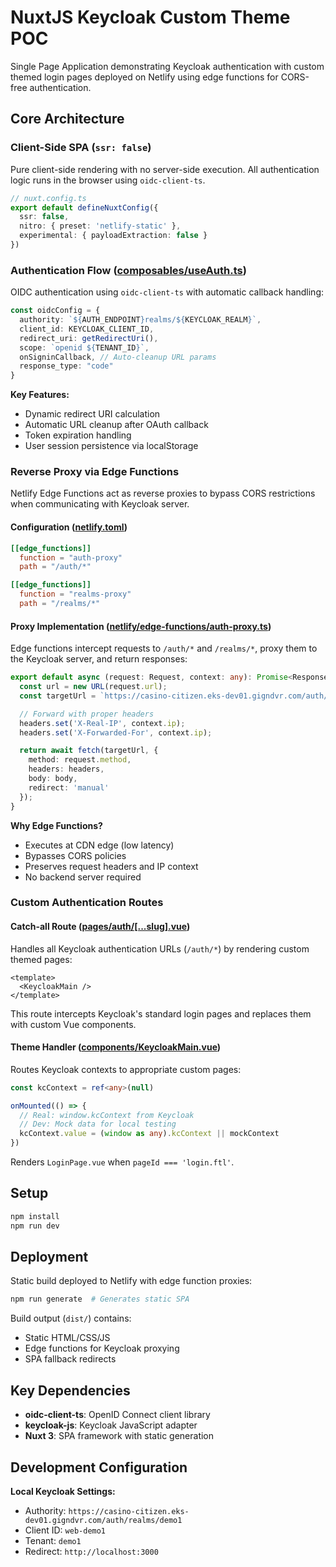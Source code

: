 # NuxtJS Keycloak Custom Theme POC

Single Page Application demonstrating Keycloak authentication with custom themed login pages deployed on Netlify using edge functions for CORS-free authentication.

## Core Architecture

### Client-Side SPA (`ssr: false`)
Pure client-side rendering with no server-side execution. All authentication logic runs in the browser using `oidc-client-ts`.

```ts
// nuxt.config.ts
export default defineNuxtConfig({
  ssr: false,
  nitro: { preset: 'netlify-static' },
  experimental: { payloadExtraction: false }
})
```

### Authentication Flow ([composables/useAuth.ts](composables/useAuth.ts))

OIDC authentication using `oidc-client-ts` with automatic callback handling:

```ts
const oidcConfig = {
  authority: `${AUTH_ENDPOINT}realms/${KEYCLOAK_REALM}`,
  client_id: KEYCLOAK_CLIENT_ID,
  redirect_uri: getRedirectUri(),
  scope: `openid ${TENANT_ID}`,
  onSigninCallback, // Auto-cleanup URL params
  response_type: "code"
}
```

**Key Features:**
- Dynamic redirect URI calculation
- Automatic URL cleanup after OAuth callback
- Token expiration handling
- User session persistence via localStorage

### Reverse Proxy via Edge Functions

Netlify Edge Functions act as reverse proxies to bypass CORS restrictions when communicating with Keycloak server.

#### Configuration ([netlify.toml](netlify.toml))
```toml
[[edge_functions]]
  function = "auth-proxy"
  path = "/auth/*"

[[edge_functions]]
  function = "realms-proxy"
  path = "/realms/*"
```

#### Proxy Implementation ([netlify/edge-functions/auth-proxy.ts](netlify/edge-functions/auth-proxy.ts))

Edge functions intercept requests to `/auth/*` and `/realms/*`, proxy them to the Keycloak server, and return responses:

```ts
export default async (request: Request, context: any): Promise<Response> => {
  const url = new URL(request.url);
  const targetUrl = `https://casino-citizen.eks-dev01.gigndvr.com/auth/${targetPath}`;

  // Forward with proper headers
  headers.set('X-Real-IP', context.ip);
  headers.set('X-Forwarded-For', context.ip);

  return await fetch(targetUrl, {
    method: request.method,
    headers: headers,
    body: body,
    redirect: 'manual'
  });
}
```

**Why Edge Functions?**
- Executes at CDN edge (low latency)
- Bypasses CORS policies
- Preserves request headers and IP context
- No backend server required

### Custom Authentication Routes

#### Catch-all Route ([pages/auth/[...slug].vue](pages/auth/[...slug].vue))
Handles all Keycloak authentication URLs (`/auth/*`) by rendering custom themed pages:

```vue
<template>
  <KeycloakMain />
</template>
```

This route intercepts Keycloak's standard login pages and replaces them with custom Vue components.

#### Theme Handler ([components/KeycloakMain.vue](components/KeycloakMain.vue))
Routes Keycloak contexts to appropriate custom pages:

```ts
const kcContext = ref<any>(null)

onMounted(() => {
  // Real: window.kcContext from Keycloak
  // Dev: Mock data for local testing
  kcContext.value = (window as any).kcContext || mockContext
})
```

Renders `LoginPage.vue` when `pageId === 'login.ftl'`.

## Setup

```bash
npm install
npm run dev
```

## Deployment

Static build deployed to Netlify with edge function proxies:

```bash
npm run generate  # Generates static SPA
```

Build output (`dist/`) contains:
- Static HTML/CSS/JS
- Edge functions for Keycloak proxying
- SPA fallback redirects

## Key Dependencies

- **oidc-client-ts**: OpenID Connect client library
- **keycloak-js**: Keycloak JavaScript adapter
- **Nuxt 3**: SPA framework with static generation

## Development Configuration

**Local Keycloak Settings:**
- Authority: `https://casino-citizen.eks-dev01.gigndvr.com/auth/realms/demo1`
- Client ID: `web-demo1`
- Tenant: `demo1`
- Redirect: `http://localhost:3000`
